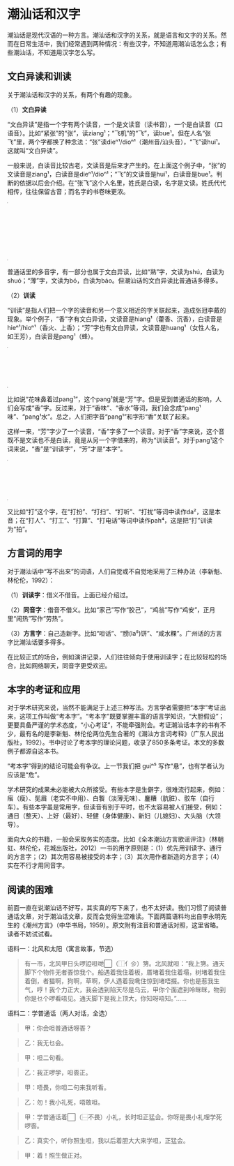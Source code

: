 # 潮汕话和汉字

潮汕话是现代汉语的一种方言。潮汕话和汉字的关系，就是语言和文字的关系。然而在日常生活中，我们经常遇到两种情况：有些汉字，不知道用潮汕话怎么念；有些潮汕话，不知道用汉字怎么写。

## 文白异读和训读

关于潮汕话和汉字的关系，有两个有趣的现象。

（1）**文白异读**

“文白异读”是指一个字有两个读音，一个是文读音（读书音），一个是白读音（口语音）。比如“紧张”的“张”，读ziang¹；“飞机”的“飞”，读bue¹。但在人名“张飞”里，两个字都换了种念法：“张”读dieⁿ¹/dioⁿ¹（潮州音/汕头音），“飞”读hui¹。这就叫“文白异读”。

一般来说，白读音比较古老，文读音是后来才产生的。在上面这个例子中，“张”的文读音是ziang¹，白读音是dieⁿ¹/dioⁿ¹；“飞”的文读音是hui¹，白读音是bue¹。判断的依据以后会介绍。在“张飞”这个人名里，姓氏是白读，名字是文读。姓氏代代相传，往往保留古音；而名字的书卷味更浓。

<table style="width:1px; white-space:nowrap; text-align:center;">
  <tr>
    <td></td>
    <td>文读</td>
    <td>白读</td>
  </tr>
  <tr>
    <td>张</td>
    <td>ziang¹<br>（紧张）</td>
    <td>dieⁿ¹/dioⁿ¹<br>（张飞）</td>
  </tr>
  <tr>
    <td>飞</td>
    <td>hui¹<br>（张飞）</td>
    <td>bue¹<br>（飞机）</td>
  </tr>
</table>

普通话里的多音字，有一部分也属于文白异读，比如“熟”字，文读为shú，白读为shuó；“薄”字，文读为bó，白读为báo。但潮汕话的文白异读比普通话多得多。

（2）**训读**

“训读”是指人们把一个字的读音和另一个意义相近的字关联起来，造成张冠李戴的现象。举个例子，“香”字有文白异读，文读音是hiang¹（藿香、沉香），白读音是hieⁿ¹/hioⁿ¹（香火、上香）；“芳”字也有文白异读，文读音是huang¹（女性人名，如王芳），白读音是pang¹（蜂）。

<table style="width:1px; white-space:nowrap; text-align:center;">
  <tr>
    <td></td>
    <td>文读</td>
    <td>白读</td>
  </tr>
  <tr>
    <td>香</td>
    <td>hiang¹</td>
    <td>hieⁿ¹/hioⁿ¹</td>
  </tr>
  <tr>
    <td>芳</td>
    <td>huang¹</td>
    <td>pang¹</td>
  </tr>
</table>

比如说“花味鼻着过pang¹”，这个pang¹就是“芳”字。但是受到普通话的影响，人们会写成“香”字。反过来，对于“香味”、“香水”等词，我们会念成“pang¹味”、“pang¹水”。总之，人们把字音“pang¹”和字形“香”关联了起来。

这样一来，“芳”字少了一个读音，“香”字多了一个读音。对于“香”字来说，这个音既不是文读也不是白读，竟是从另一个字借来的，称为“训读音”。对于pang¹这个词来说，“香”是“训读字”，“芳”才是“本字”。

<table style="width:1px; white-space:nowrap; text-align:center;">
  <tr>
    <td></td>
    <td>文读</td>
    <td>白读</td>
    <td>训读</td>
  </tr>
  <tr>
    <td>香</td>
    <td>hiang¹</td>
    <td>hieⁿ¹/hioⁿ¹</td>
    <td>pang¹</td>
  </tr>
  <tr>
    <td>芳</td>
    <td>huang¹</td>
    <td></td>
    <td></td>
  </tr>
</table>

又比如“打”这个字，在“打扮”、“打扫”、“打听”、“打扰”等词中读作da²，这是本音；在“打人”、“打工”、“打算”、“打电话”等词中读作pah⁴，这是把“打”训读为“拍”。

## 方言词的用字

对于潮汕话中“写不出来”的词语，人们自觉或不自觉地采用了三种办法（李新魁、林伦伦，1992）：

（1）**训读字**：借义不借音。上面已经介绍过。

（2）**同音字**：借音不借义。比如“家己”写作“胶己”，“鸡翁”写作“鸡安”，正月里“闹热”写作“劳热”。

（3）**方言字**：自己造新字。比如“呾话”、“𦛨(la⁵)饼”、“咸水粿”。广州话的方言字比潮汕话要多得多。

在比较正式的场合，例如演讲记录，人们往往倾向于使用训读字；在比较轻松的场合，比如网络聊天，同音字更受欢迎。

## 本字的考证和应用

对于学术研究来说，当然不能满足于上述三种写法。方言学者需要把“本字”考证出来，这项工作叫做“考本字”。“考本字”既要掌握丰富的语言学知识，“大胆假设”；更要具备严谨的学术态度，“小心考证”，不能牵强附会。考证潮汕话本字的书有不少，最有名的是李新魁、林伦伦两位先生合著的《潮汕方言词考释》（广东人民出版社，1992）。书中讨论了考本字的理论问题，收录了850多条考证。本文的多数例子都源自这本书。

“考本字”得到的结论可能会有争议。上一节我们把 guiⁿ⁵ 写作“悬”，也有学者认为应该是“危”。

学术研究的成果未必能被大众所接受。有些本字是生僻字，很难流行起来，例如：㾪（瘦）、髧眉（老实不中用）、白䭕（淡薄无味）、鏖糟（肮脏）、骹车（自行车）。有些本字虽是常用字，但读音有别于平时，也不太容易被人们接受，例如：通日（整天）、上好（最好）、轻健（身体健康）、新妇（儿媳妇）、大头脑（大领导）。

面向大众的书籍，一般会采取务实的态度。比如《全本潮汕方言歌谣评注》（林朝虹、林伦伦，花城出版社，2012）一书的用字原则是：（1）优先用训读字、通行的方言字；（2）其次用容易被接受的本字；（3）其次用作者新造的方言字；（4）实在不行才用同音字。

## 阅读的困难

前面一直在说潮汕话不好写，其实真的写下来了，也不太好读。我们习惯了阅读普通话文章，对于潮汕话文章，反而会觉得生涩难读。下面两篇语料均出自李永明先生的《潮州方言》（中华书局，1959）。原文附有注音和普通话对照，这里省略。读者不妨试试看。

语料一：北风和太阳（寓言故事，节选）

> 有一帀，北风甲日头啰䛩呾哋⬜（⿰亻㐱）勥。北风就呾：“我上勥。通天脚下个物件无者𠀾惊我个。船遇着我住着板，厝堵着我住着塌，树堵着我住着倒，者猫啊，狗啊，草啊，伊人遇着我㗾住惊到堵唔掇。你也是惹我生气，哼！我个力正大，我会透到陷天尽是乌云，甲你个面遮到呤眯眯，物到你是乜个啰看唔见。通天脚下是我上顶大，你知呀唔知。”……

语料二：学普通话（两人对话，全选）

> 甲：你会呾普通话呀𠀾？

> 乙：我无乜会。

> 甲：呾二句看。

> 乙：我正啰学，呾𠀾正。

> 甲：唔畏，你呾二句来我听看。

> 乙：勿！我小礼死，唔敢呾。

> 甲：学普通话着⬜（⿱不畏）小礼，长时呾正猛会。你呀是畏小礼哩学死啰𠀾。

> 乙：真实个，听你照生呾，我以后着胆大大来学呾，正猛会。

> 甲：着！照生做正对。
